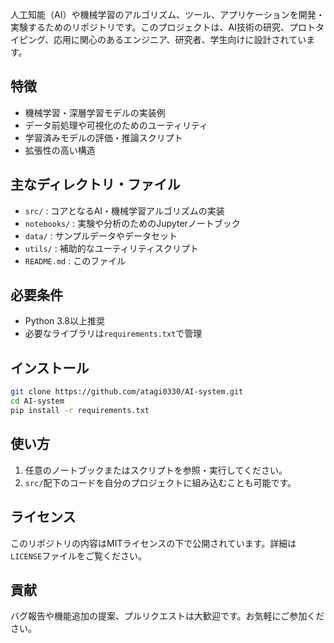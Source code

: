 人工知能（AI）や機械学習のアルゴリズム、ツール、アプリケーションを開発・実験するためのリポジトリです。このプロジェクトは、AI技術の研究、プロトタイピング、応用に関心のあるエンジニア、研究者、学生向けに設計されています。

## 特徴

- 機械学習・深層学習モデルの実装例
- データ前処理や可視化のためのユーティリティ
- 学習済みモデルの評価・推論スクリプト
- 拡張性の高い構造

## 主なディレクトリ・ファイル

- `src/` : コアとなるAI・機械学習アルゴリズムの実装
- `notebooks/` : 実験や分析のためのJupyterノートブック
- `data/` : サンプルデータやデータセット
- `utils/` : 補助的なユーティリティスクリプト
- `README.md` : このファイル

## 必要条件

- Python 3.8以上推奨
- 必要なライブラリは`requirements.txt`で管理

## インストール

```bash
git clone https://github.com/atagi0330/AI-system.git
cd AI-system
pip install -r requirements.txt
```

## 使い方

1. 任意のノートブックまたはスクリプトを参照・実行してください。
2. `src/`配下のコードを自分のプロジェクトに組み込むことも可能です。

## ライセンス

このリポジトリの内容はMITライセンスの下で公開されています。詳細は`LICENSE`ファイルをご覧ください。

## 貢献

バグ報告や機能追加の提案、プルリクエストは大歓迎です。お気軽にご参加ください。
